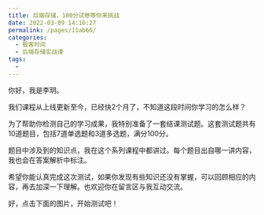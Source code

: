 ```yaml
---
title: 后端存储，100分试卷等你来挑战
date: 2022-03-09 14:16:27
permalink: /pages/11ab66/
categories:
  - 极客时间
  - 后端存储实战课
tags:
  - 
---
```

<p>你好，我是李玥。</p><p>我们课程从上线更新至今，已经快2个月了，不知道这段时间你学习的怎么样？</p><p>为了帮助你检测自己的学习成果，我特别准备了一套结课测试题。这套测试题共有10道题目，包括7道单选题和3道多选题，满分100分。</p><p>题目中涉及到的知识点，我在这个系列课程中都讲过。每个题目出自哪一讲内容，我也会在答案解析中标注。</p><p>希望你能认真完成这次测试，如果你发现有些知识还没有掌握，可以回顾相应的内容，再去加深一下理解。也欢迎你在留言区与我互动交流。</p><p>好，点击下面的图片，开始测试吧！<br>
<a href="http://time.geekbang.org/quiz/intro?act_id=116&exam_id=250"><img src="https://static001.geekbang.org/resource/image/28/a4/28d1be62669b4f3cc01c36466bf811a4.png?wh=1142*201" alt=""></a></p><!-- [[[read_end]]] -->